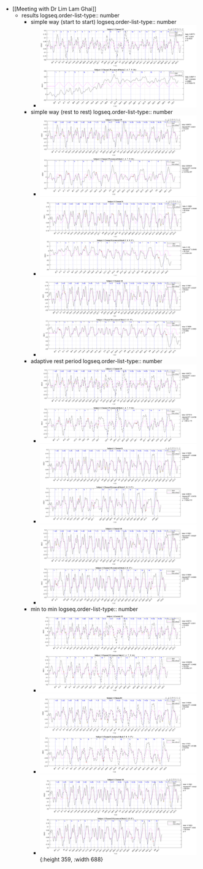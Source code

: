 - [[Meeting with Dr Lim Lam Ghai]]
	- results
	  logseq.order-list-type:: number
		- simple way (start to start)
		  logseq.order-list-type:: number
			- ![image.png](../assets/image_1719958234027_0.png)
		- simple way (rest to rest)
		  logseq.order-list-type:: number
			- ![image.png](../assets/image_1719958107274_0.png)
			- ![image.png](../assets/image_1719961449175_0.png)
			- ![image.png](../assets/image_1719962090378_0.png)
		- adaptive rest period
		  logseq.order-list-type:: number
			- ![image.png](../assets/image_1719958299216_0.png)
			- ![image.png](../assets/image_1719961630368_0.png)
			- ![image.png](../assets/image_1719962027118_0.png)
		- min to min
		  logseq.order-list-type:: number
			- ![image.png](../assets/image_1719958034593_0.png)
			- ![image.png](../assets/image_1719961489824_0.png)
			- ![image.png](../assets/image_1719961957765_0.png){:height 359, :width 688}